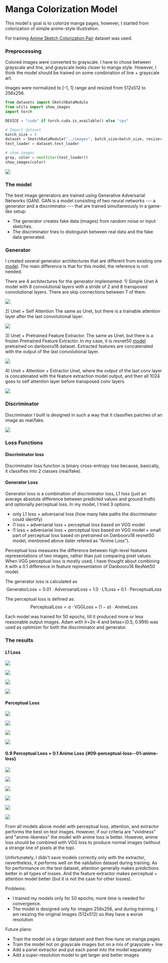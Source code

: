 # Manga Colorization Model

This model\'s goal is to colorize manga pages, however, I started from
colorization of simple anime-style illustration.

For training [Anime Sketch Colorization
Pair](https://www.kaggle.com/datasets/ktaebum/anime-sketch-colorization-pair/code)
dataset was used.

### Preprocessing

Colored images were converted to grayscale. I have to chose between
grayscale and line, and grayscale looks closer to manga style. However,
I think the model should be trained on some combination of line +
grayscale art.

Images were normalized to \[-1, 1\] range and resized from 512x512 to
256x256.

``` python
from datasets import SketchDataModule
from utils import show_images
import torch

DEVICE = "cuda" if torch.cuda.is_available() else "cpu"

# Import dataset 
batch_size = 5
dataset = SketchDataModule("../images", batch_size=batch_size, resize=(256, 256), out_ch=3)
test_loader = dataset.test_loader

# show images 
gray, color = next(iter(test_loader))
show_images(color)
```

![](images/664aa0817bac72ded8c3ef01f34b1b5bc61d0848.png)

### The model

The best image generators are trained using Generative Adversarial Networks
(GAN). GAN is a model consisting of two neural networks --- a generator
and a discriminator --- that are trained simultaneously in a game-like
setup:

-   The generator creates fake data (images) from random noise or input
    sketches.
-   The discriminator tries to distinguish between real data and the
    fake data generated.

### Generator

I created several generator architectures that are different from existing one
[model](https://huggingface.co/Keiser41/Example_Based_Manga_Colorization).
The main difference is that for this model, the reference is not needed.

There are 4 architectures for the generator implemented: 1) Simple Unet A
model with 8 convolutional layers with a stride of 2 and 8 transposed
convolutional layers. There are skip connections between 7 of them.

![](images/unet.png)

2\) Unet + Self Attention The same as Unet, but there is a trainable
attention layer after the last convolutional layer.

![](images/unet_att.png)

3\) Unet + Pretrained Feature Extractor. The same as Unet, but there is a
frozen Pretrained Feature Extractor. In my case, it is resnet50
[model](https://rf5.github.io/2019/07/08/danbuuro-pretrained.html)
pretrained on danbooru18 dataset. Extracted features are concatenated
with the output of the last convolutional layer.

![](images/unet_ext.png)

4\) Unet + Attention + Extractor Unet, where the output of the last conv
layer is concatenated with the feature extraction model output, and then all
1024 goes to self attention layer before transposed conv layers.

![](images/unet_att_ext.png)

### Discriminator

Discriminator I built is designed in such a way that it classifies
patches of an image as real/fake.

![](images/discriminator.png)


### Loss Functions

#### Discriminator loss

Discriminator loss function is binary cross-entropy loss because,
basically, it classifies into 2 classes (real/fake).

#### Generator Loss

Generator loss is a combination of discriminator loss, L1 loss (just an
average absolute difference between predicted values and ground truth)
and optionally perceptual loss. In my model, I tried 3 options.

-   only L1 loss + adversarial loss (how many fake paths the discriminator
    could identify)
-   l1 loss + adversarial loss + perceptual loss based on VGG model
-   l1 loss + adversarial loss + perceptual loss based on VGG model +
    small part of perceptual loss based on pretrained on Danbooru18
    resnet50 model, mentioned above (later refered as \"Anime Loss\").

Perceptual loss measures the difference between high-level features
representations of two images, rather than just comparing pixel values.
When VGG perceptual loss is mostly used, I have thought about combining
it with a 0.1 difference in feature representation of Danbooru18
ResNet50 model.

The generator loss is calculated as
$$
\text{GeneratorLoss} = 0.01 \cdot \text{AdversarialLoss} + 1.0 \cdot \text{L1Loss} + 0.1 \cdot \text{PerceptualLoss}
$$

The perceptual loss is defined as:
$$
\text{PerceptualLoss} = a \cdot \text{VGGLoss} + (1 - a) \cdot \text{AnimeLoss}
$$

Each model was trained for 50 epochs, till it produced more or less
reasonable output images. Adam with lr=2e-4 and betas=(0.5, 0.999) was
used as optimizer for both the discriminator and generator.

### The results

#### L1 Loss

![](images/448790f72ea02d7b1062b9bcd03038f24c654dd5.png)

![](images/52b6f39a7982e907db7f54cada34f708f5339f4c.png)

![](images/8a823b289fb4bc60ac74655494c7bc63cd7e7e55.png)

![](images/3535329052c094e5f93a72be5dd5a8d0f05105e9.png)


#### Perceptual Loss

![](images/448790f72ea02d7b1062b9bcd03038f24c654dd5.png)

![](images/475963663eb95c27836f3d2684aac8e63d71747f.png)

![](images/94d5c557583fa5cbf4b351c9712a1df60b7b1c23.png)

![](images/cbb310274939f4b7231fe0b29e316ddf63b1e081.png)

#### 0.9 Perceptual Loss + 0.1 Anime Loss {#09-perceptual-loss--01-anime-loss}

![](images/448790f72ea02d7b1062b9bcd03038f24c654dd5.png)

![](images/dbca4a0a77535f099a14ca0d09b04526a8322b58.png)

![](images/37a2318c1912d74c8c4e8f613e6e96a6759738b0.png)

![](images/eefd43c2b68bea7b859353545ed22e0ab80da9c2.png)

![](images/448790f72ea02d7b1062b9bcd03038f24c654dd5.png)

![](images/e658381334df8ce44279878e9cf780f79d929246.png)

From all models above model with perceptual loss, attention, and
extractor performs the best on test images. However, if our criteria are
\"vividness\" and \"anime-likeness\" the model with anime loss is
better. However, anime loss should be combined with VGG loss to produce
normal images (without a strange line of pixels at the top).

Unfortunately, I didn't save models correctly only with the extractor,
nevertheless, it performs well on the validation dataset during training. As for
performance on the test dataset, attention generally makes predictions better
in all types of losses. And the feature extractor makes perceptual +
attention model better (but it is not the case for other losses).

Problems:

-   I trained my models only for 50 epochs; more time is needed for
    convergence.
-   The model is designed only for images 256x256, and during training, I
    am resizing the original images (512x512) so they have a worse resolution

Future plans:

-   Train the model on a larger dataset and then fine-tune on manga pages
-   Train the model not on grayscale images but on a mix of grayscale +
    line
-   Add a panel extractor and put each panel into the model separately
-   Add a super-resolution model to get larger and better images

